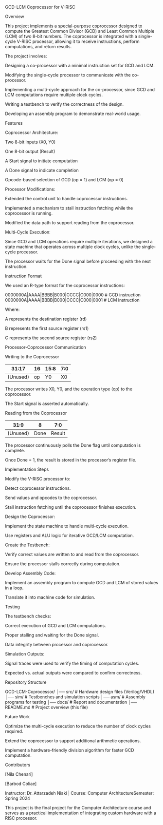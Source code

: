 GCD-LCM Coprocessor for V-RISC

Overview

This project implements a special-purpose coprocessor designed to compute the Greatest Common Divisor (GCD) and Least Common Multiple (LCM) of two 8-bit numbers. The coprocessor is integrated with a single-cycle V-RISC processor, allowing it to receive instructions, perform computations, and return results.

The project involves:

Designing a co-processor with a minimal instruction set for GCD and LCM.

Modifying the single-cycle processor to communicate with the co-processor.

Implementing a multi-cycle approach for the co-processor, since GCD and LCM computations require multiple clock cycles.

Writing a testbench to verify the correctness of the design.

Developing an assembly program to demonstrate real-world usage.

Features

Coprocessor Architecture:

Two 8-bit inputs (X0, Y0)

One 8-bit output (Result)

A Start signal to initiate computation

A Done signal to indicate completion

Opcode-based selection of GCD (op = 1) and LCM (op = 0)

Processor Modifications:

Extended the control unit to handle coprocessor instructions.

Implemented a mechanism to stall instruction fetching while the coprocessor is running.

Modified the data path to support reading from the coprocessor.

Multi-Cycle Execution:

Since GCD and LCM operations require multiple iterations, we designed a state machine that operates across multiple clock cycles, unlike the single-cycle processor.

The processor waits for the Done signal before proceeding with the next instruction.

Instruction Format

We used an R-type format for the coprocessor instructions:

0000000A|AAAA|BBBB|B000|CCCC|C000|0000  # GCD instruction
0000000A|AAAA|BBBB|B000|CCCC|C000|0001  # LCM instruction

Where:

A represents the destination register (rd)

B represents the first source register (rs1)

C represents the second source register (rs2)

Processor-Coprocessor Communication

Writing to the Coprocessor

31:17  | 16 | 15:8 | 7:0  
-------|----|------|------
  (Unused) | op | Y0 | X0  

The processor writes X0, Y0, and the operation type (op) to the coprocessor.

The Start signal is asserted automatically.

Reading from the Coprocessor

31:9  | 8 | 7:0  
------|---|------
  (Unused) | Done | Result  

The processor continuously polls the Done flag until computation is complete.

Once Done = 1, the result is stored in the processor’s register file.

Implementation Steps

Modify the V-RISC processor to:

Detect coprocessor instructions.

Send values and opcodes to the coprocessor.

Stall instruction fetching until the coprocessor finishes execution.

Design the Coprocessor:

Implement the state machine to handle multi-cycle execution.

Use registers and ALU logic for iterative GCD/LCM computation.

Create the Testbench:

Verify correct values are written to and read from the coprocessor.

Ensure the processor stalls correctly during computation.

Develop Assembly Code:

Implement an assembly program to compute GCD and LCM of stored values in a loop.

Translate it into machine code for simulation.

Testing

The testbench checks:

Correct execution of GCD and LCM computations.

Proper stalling and waiting for the Done signal.

Data integrity between processor and coprocessor.

Simulation Outputs:

Signal traces were used to verify the timing of computation cycles.

Expected vs. actual outputs were compared to confirm correctness.

Repository Structure

GCD-LCM-Coprocessor/
│── src/            # Hardware design files (Verilog/VHDL)
│── sim/            # Testbenches and simulation scripts
│── asm/            # Assembly programs for testing
│── docs/           # Report and documentation
│── README.md       # Project overview (this file)

Future Work

Optimize the multi-cycle execution to reduce the number of clock cycles required.

Extend the coprocessor to support additional arithmetic operations.

Implement a hardware-friendly division algorithm for faster GCD computation.

Contributors

[Nila Chenari]

[Barbod Coliae]

Instructor: Dr. Attarzadeh Niaki | Course: Computer ArchitectureSemester: Spring 2024

This project is the final project for the Computer Architecture course and serves as a practical implementation of integrating custom hardware with a RISC processor.

